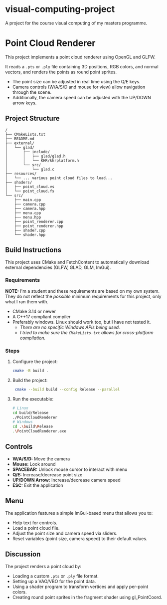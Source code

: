 # visual-computing-project
A project for the course visual computing of my masters programme.

# Point Cloud Renderer

This project implements a point cloud renderer using OpenGL and GLFW.

It reads a `.pts` or `.ply` file containing 3D positions, RGB colors, and normal vectors, and renders the points as round point sprites.

- The point size can be adjusted in real time using the Q/E keys.
- Camera controls (W/A/S/D and mouse for view) allow navigation through the scene.
- Additionally, the camera speed can be adjusted with the UP/DOWN arrow keys.

## Project Structure

```plaintext
/
├── CMakeLists.txt
├── README.md
├── external/
│   └── glad/
│       ├── include/
│       │   ├── glad/glad.h
│       │   └── KHR/khrplatform.h
│       └── src/
│           └── glad.c
├── resources/
│   └── ... various point cloud files to load...
├── shaders/
│   ├── point_cloud.vs
│   └── point_cloud.fs
└── src/
    ├── main.cpp
    ├── camera.cpp
    ├── camera.hpp
    ├── menu.cpp
    ├── menu.hpp
    ├── point_renderer.cpp
    ├── point_renderer.hpp
    ├── shader.cpp
    └── shader.hpp
```


## Build Instructions

This project uses CMake and FetchContent to automatically download external dependencies (GLFW, GLAD, GLM, ImGui).

### Requirements

**NOTE:** I'm a student and these requirements are based on my own system. They do not reflect the *possible* minimum requirements for this project, only what I ran them with.

- CMake 3.14 or newer
- A C++17 compliant compiler
- Preferably windows. Linux should work too, but I have not tested it.
  - *There are no specific Windows APIs being used.*
  - *I tried to make sure the `CMakeLists.txt` allows for cross-platform compilation.*

### Steps
1. Configure the project:
   ```bash
   cmake -B build .
   ```
2. Build the project:
   ```bash
    cmake --build build --config Release --parallel
    ```
3. Run the executable:
   ```bash
   # Linux
   cd build/Release
   ./PointCloudRenderer
   # Windows
   cd .\build\Release
   .\PointCloudRenderer.exe
   ```
   
## Controls

- **W/A/S/D:** Move the camera 
- **Mouse:** Look around 
- **SPACEBAR:** Unlock mouse cursor to interact with menu
- **Q/E:** Increase/decrease point size
- **UP/DOWN Arrow:** Increase/decrease camera speed 
- **ESC:** Exit the application

## Menu

The application features a simple ImGui-based menu that allows you to:
- Help text for controls.
- Load a point cloud file.
- Adjust the point size and camera speed via sliders.
- Reset variables (point size, camera speed) to their default values.

## Discussion

The project renders a point cloud by:

- Loading a custom `.pts` or `.ply` file format.
- Setting up a VAO/VBO for the point data.
- Using a shader program to transform vertices and apply per-point colors.
- Creating round point sprites in the fragment shader using gl_PointCoord.